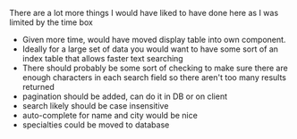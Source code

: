 There are a lot more things I would have liked to have done here as I was limited by the time box
  * Given more time, would have moved display table into own component.
  * Ideally for a large set of data you would want to have some sort of an index table that
    allows faster text searching
  * There should probably be some sort of checking to make sure there are enough characters
    in each search field so there aren't too many results returned
  * pagination should be added, can do it in DB or on client
  * search likely should be case insensitive
  * auto-complete for name and city would be nice
  * specialties could be moved to database


